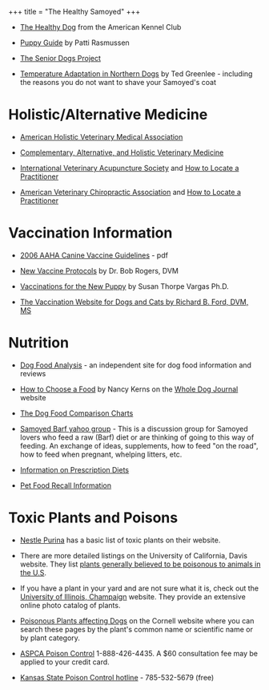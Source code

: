 +++
title = "The Healthy Samoyed"
+++

- [The Healthy Dog](http://www.akc.org/public_education/healthy_dog.cfm) from the American Kennel Club

- [Puppy Guide](http://www.shadow-woodsams.com/puppyguide.html) by Patti Rasmussen

- [The Senior Dogs Project](http://www.srdogs.com/Pages/care.fr.html)

- [Temperature Adaptation in Northern Dogs](http://www.samoyed.org/heat.html) by Ted Greenlee -
including the reasons you do not want to shave your Samoyed's coat


# Holistic/Alternative Medicine


- [American Holistic Veterinary Medical Association](http://www.ahvma.org/)

- [Complementary, Alternative, and Holistic Veterinary Medicine](http://www.altvetmed.org/)

- [International Veterinary Acupuncture Society](http://www.ivas.org/) and [How to Locate a Practitioner](http://www.ivas.org/Members/VetSearch/tabid/124/Default.aspx)

- [American Veterinary Chiropractic Association](http://www.avcadoctors.com/) and [How to Locate a Practitioner](http://www.avcadoctors.com/search_for_avca_certified_doctor.htm)


# Vaccination Information


- [2006 AAHA Canine Vaccine Guidelines](http://www.aahanet.org/PublicDocuments/VaccineGuidelines06Revised.pdf) - pdf

- [New Vaccine Protocols](http://www.newvaccinationprotocols.com/) by Dr. Bob Rogers, DVM

- [Vaccinations for the New Puppy](http://www.mirage-samoyeds.com/vaccinations.htm) by Susan Thorpe Vargas Ph.D.

- [The Vaccination Website for Dogs and Cats by Richard B. Ford, DVM, MS](http://www.dvmvac.com/)


# Nutrition


- [Dog Food Analysis](http://www.dogfoodanalysis.com/) - an independent site for dog food information and reviews

- [How to Choose a Food](http://www.whole-dog-journal.com/sample/food.html) by Nancy Kerns on the [Whole Dog Journal](http://www.whole-dog-journal.com/) website

- [The Dog Food Comparison Charts](http://www.doberdogs.com/menu.html)

- [Samoyed Barf yahoo group](http://pets.dir.groups.yahoo.com/group/BarfSamoyeds/) - This
is a discussion group for Samoyed lovers who feed a raw (Barf) diet or
are thinking of going to this way of feeding. An exchange of ideas,
supplements, how to feed "on the road", how to feed when pregnant,
whelping litters, etc.

- [Information on Prescription Diets](http://www.prescriptiondiets.com/)

- [Pet Food Recall Information ](/dog-food-recall-information/)


# Toxic Plants and Poisons


- [Nestle Purina](http://www.purina.com/dogs/safety/PoisonousPlants.aspx) has a basic list of toxic plants on their website.

- There are more detailed listings on the University of California, Davis
website. They list [plants generally believed to be poisonous to animals in the U.S](http://wric.ucdavis.edu/information/poisonous.pdf).

- If you have a plant in your yard and are not sure what it is, check out the [University of Illinois, Champaign](http://www.library.uiuc.edu/vex/toxic/format.htm) website.
They provide an extensive online photo catalog of plants.

- [Poisonous Plants affecting Dogs](http://www.ansci.cornell.edu/plants/dogs/) on
the Cornell website where you can search these pages by the plant's
common name or scientific name or by plant category.

- [ASPCA Poison Control](http://www.aspca.org/site/PageServer?pagename=pro_apcc) 1-888-426-4435.
A $60 consultation fee may be applied to your credit card.

- [Kansas State Poison Control hotline](http://www.mediarelations.k-state.edu/newsreleases/pethealth/poisonhotline121107.html) - 785-532-5679
(free)
